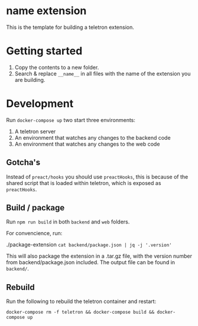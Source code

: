 # **name** extension

This is the template for building a teletron extension.

# Getting started

1. Copy the contents to a new folder.
2. Search & replace `__name__` in all files with the name of the extension you are building.

# Development

Run `docker-compose up` two start three environments:

1. A teletron server
2. An environment that watches any changes to the backend code
3. An environment that watches any changes to the web code

## Gotcha's

Instead of `preact/hooks` you should use `preactHooks`, this is because of the shared script
that is loaded within teletron, which is exposed as `preactHooks`.

## Build / package

Run `npm run build` in both `backend` and `web` folders.

For convencience, run:

./package-extension `cat backend/package.json | jq -j '.version'`

This will also package the extension in a .tar.gz file, with the version number
from backend/package.json included. The output file can be found in `backend/`.

## Rebuild

Run the following to rebuild the teletron container and restart:

    docker-compose rm -f teletron && docker-compose build && docker-compose up
